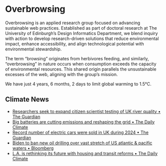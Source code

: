# Overbrowsing

Overbrowsing is an applied research group focused on advancing sustainable web practices. Established as part of doctoral research at The University of Edinburgh’s Design Informatics Department, we blend inquiry with action to develop research-driven solutions that reduce environmental impact, enhance accessibility, and align technological potential with environmental stewardship.

The term “browsing” originates from herbivores feeding, and similarly, “overbrowsing” in nature occurs when consumption exceeds the capacity of environmental resources. This shared origin parallels the unsustainable excesses of the web, aligning with the group’s mission.

<!-- clock-time -->
We have just 4 years, 6 months, 2 days to limit global warming to 1.5°C.
<!-- /clock-time -->

## Climate News
<!-- clock-news -->
- [Researchers seek to expand citizen scientist testing of UK river quality • The Guardian](https://www.theguardian.com/environment/2025/jan/03/uk-river-quality-citizen-scientist-testing )
- [Big batteries are cutting emissions and reshaping the grid • The Daily Climate](https://www.dailyclimate.org/big-batteries-are-cutting-emissions-and-reshaping-the-grid-2670734142.html )
- [Record number of electric cars were sold in UK during 2024 • The Guardian](https://www.theguardian.com/business/2025/jan/04/record-number-of-electric-cars-were-sold-in-uk-during-2024 )
- [Biden to ban new oil drilling over vast stretch of US atlantic & pacific waters • Bloomberg](https://www.bloomberg.com/news/articles/2025-01-04/biden-to-ban-new-oil-drilling-over-vast-stretch-of-us-atlantic-pacific-waters?embedded-checkout=true )
- [L.A. is rethinking its future with housing and transit reforms • The Daily Climate](https://www.dailyclimate.org/l-a-is-rethinking-its-future-with-housing-and-transit-reforms-2670734913.html )
<!-- /clock-news -->
